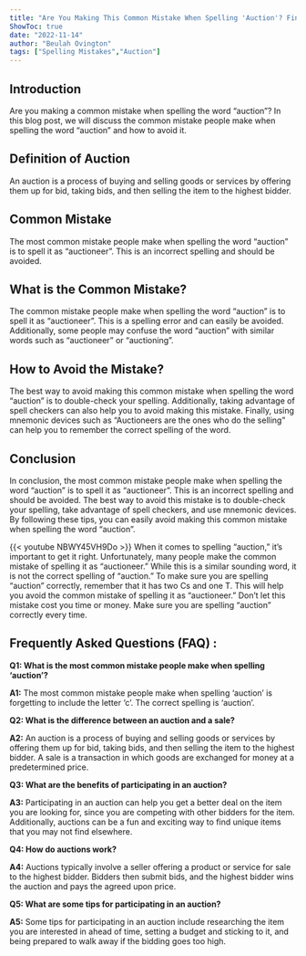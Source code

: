 ```yaml
---
title: "Are You Making This Common Mistake When Spelling 'Auction'? Find Out Now!"
ShowToc: true 
date: "2022-11-14"
author: "Beulah Ovington" 
tags: ["Spelling Mistakes","Auction"]
---
```

## Introduction
Are you making a common mistake when spelling the word “auction”? In this blog post, we will discuss the common mistake people make when spelling the word “auction” and how to avoid it.

## Definition of Auction
An auction is a process of buying and selling goods or services by offering them up for bid, taking bids, and then selling the item to the highest bidder.

## Common Mistake
The most common mistake people make when spelling the word “auction” is to spell it as “auctioneer”. This is an incorrect spelling and should be avoided.

## What is the Common Mistake?
The common mistake people make when spelling the word “auction” is to spell it as “auctioneer”. This is a spelling error and can easily be avoided. Additionally, some people may confuse the word “auction” with similar words such as “auctioneer” or “auctioning”.

## How to Avoid the Mistake?
The best way to avoid making this common mistake when spelling the word “auction” is to double-check your spelling. Additionally, taking advantage of spell checkers can also help you to avoid making this mistake. Finally, using mnemonic devices such as “Auctioneers are the ones who do the selling” can help you to remember the correct spelling of the word.

## Conclusion
In conclusion, the most common mistake people make when spelling the word “auction” is to spell it as “auctioneer”. This is an incorrect spelling and should be avoided. The best way to avoid this mistake is to double-check your spelling, take advantage of spell checkers, and use mnemonic devices. By following these tips, you can easily avoid making this common mistake when spelling the word “auction”.

{{< youtube NBWY45VH9Do >}} 
When it comes to spelling “auction,” it’s important to get it right. Unfortunately, many people make the common mistake of spelling it as “auctioneer.” While this is a similar sounding word, it is not the correct spelling of “auction.” To make sure you are spelling “auction” correctly, remember that it has two Cs and one T. This will help you avoid the common mistake of spelling it as “auctioneer.” Don’t let this mistake cost you time or money. Make sure you are spelling “auction” correctly every time.

## Frequently Asked Questions (FAQ) :
**Q1: What is the most common mistake people make when spelling ‘auction’?**

**A1:** The most common mistake people make when spelling ‘auction’ is forgetting to include the letter ‘c’. The correct spelling is ‘auction’.

**Q2: What is the difference between an auction and a sale?**

**A2:** An auction is a process of buying and selling goods or services by offering them up for bid, taking bids, and then selling the item to the highest bidder. A sale is a transaction in which goods are exchanged for money at a predetermined price.

**Q3: What are the benefits of participating in an auction?**

**A3:** Participating in an auction can help you get a better deal on the item you are looking for, since you are competing with other bidders for the item. Additionally, auctions can be a fun and exciting way to find unique items that you may not find elsewhere.

**Q4: How do auctions work?**

**A4:** Auctions typically involve a seller offering a product or service for sale to the highest bidder. Bidders then submit bids, and the highest bidder wins the auction and pays the agreed upon price.

**Q5: What are some tips for participating in an auction?**

**A5:** Some tips for participating in an auction include researching the item you are interested in ahead of time, setting a budget and sticking to it, and being prepared to walk away if the bidding goes too high.





